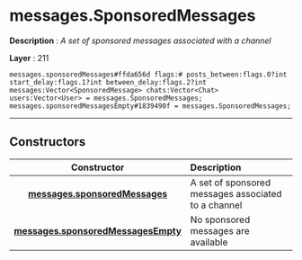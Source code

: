 # messages.SponsoredMessages

**Description** : *A set of sponsored messages associated with a channel*

**Layer** : 211

```tl
messages.sponsoredMessages#ffda656d flags:# posts_between:flags.0?int start_delay:flags.1?int between_delay:flags.2?int messages:Vector<SponsoredMessage> chats:Vector<Chat> users:Vector<User> = messages.SponsoredMessages;
messages.sponsoredMessagesEmpty#1839490f = messages.SponsoredMessages;
```

---

## Constructors

| Constructor | Description |
| :---: | :--- |
| [**messages.sponsoredMessages**](constructor/messages.sponsoredMessages) | A set of sponsored messages associated to a channel |
| [**messages.sponsoredMessagesEmpty**](constructor/messages.sponsoredMessagesEmpty) | No sponsored messages are available |